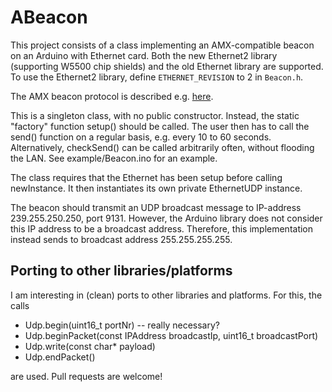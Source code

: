 # ABeacon

This project consists of a class implementing an AMX-compatible beacon
on an Arduino with Ethernet card.
Both the new Ethernet2 library (supporting W5500 chip shields) and the
old Ethernet library are supported. To use the Ethernet2 library, define
`ETHERNET_REVISION` to 2 in `Beacon.h`.

The AMX beacon protocol is described e.g. [here](http://www.globalcache.com/files/docs/API-GC-100.pdf).

This is a singleton class, with no public constructor. Instead, the
static "factory" function setup() should be called.
The user then has to call the send() function on
a regular basis, e.g. every 10 to 60 seconds.
Alternatively, checkSend() can be called arbitrarily often,
without flooding the LAN. See example/Beacon.ino for an example.

The class requires that the Ethernet has been setup before calling newInstance.
It then instantiates its own private EthernetUDP instance.

The beacon should transmit an UDP broadcast message to IP-address
239.255.250.250, port 9131. However, the Arduino library does not
consider this IP address to be a broadcast address. Therefore, this
implementation instead sends to broadcast address 255.255.255.255.

## Porting to other libraries/platforms

I am interesting in (clean) ports to other libraries and platforms.
For this, the calls

* Udp.begin(uint16_t portNr)   -- really necessary?
* Udp.beginPacket(const IPAddress broadcastIp, uint16_t broadcastPort)
* Udp.write(const char* payload)
* Udp.endPacket()

are used. Pull requests are welcome!
